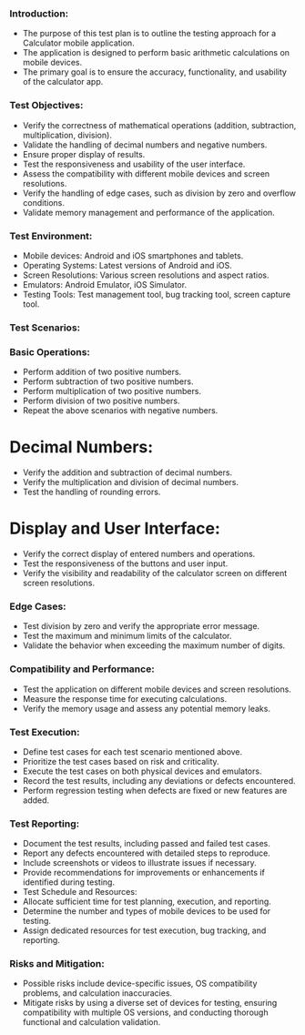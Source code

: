 ### Introduction:

* The purpose of this test plan is to outline the testing approach for a Calculator mobile application.
* The application is designed to perform basic arithmetic calculations on mobile devices.
* The primary goal is to ensure the accuracy, functionality, and usability of the calculator app.
### Test Objectives:
* Verify the correctness of mathematical operations (addition, subtraction, multiplication, division).
* Validate the handling of decimal numbers and negative numbers.
* Ensure proper display of results.
* Test the responsiveness and usability of the user interface.
* Assess the compatibility with different mobile devices and screen resolutions.
* Verify the handling of edge cases, such as division by zero and overflow conditions.
* Validate memory management and performance of the application.
### Test Environment:
* Mobile devices: Android and iOS smartphones and tablets.
* Operating Systems: Latest versions of Android and iOS.
* Screen Resolutions: Various screen resolutions and aspect ratios.
* Emulators: Android Emulator, iOS Simulator.
* Testing Tools: Test management tool, bug tracking tool, screen capture tool.
### Test Scenarios:
### Basic Operations:
* Perform addition of two positive numbers.
* Perform subtraction of two positive numbers.
* Perform multiplication of two positive numbers.
* Perform division of two positive numbers.
* Repeat the above scenarios with negative numbers.
# Decimal Numbers:
* Verify the addition and subtraction of decimal numbers.
* Verify the multiplication and division of decimal numbers.
* Test the handling of rounding errors.
# Display and User Interface:
* Verify the correct display of entered numbers and operations.
* Test the responsiveness of the buttons and user input.
* Verify the visibility and readability of the calculator screen on different screen resolutions.
### Edge Cases:
* Test division by zero and verify the appropriate error message.
* Test the maximum and minimum limits of the calculator.
* Validate the behavior when exceeding the maximum number of digits.
### Compatibility and Performance:
* Test the application on different mobile devices and screen resolutions.
* Measure the response time for executing calculations.
* Verify the memory usage and assess any potential memory leaks.
### Test Execution:
* Define test cases for each test scenario mentioned above.
* Prioritize the test cases based on risk and criticality.
* Execute the test cases on both physical devices and emulators.
* Record the test results, including any deviations or defects encountered.
* Perform regression testing when defects are fixed or new features are added.
### Test Reporting:
* Document the test results, including passed and failed test cases.
* Report any defects encountered with detailed steps to reproduce.
* Include screenshots or videos to illustrate issues if necessary.
* Provide recommendations for improvements or enhancements if identified during testing.
* Test Schedule and Resources:
* Allocate sufficient time for test planning, execution, and reporting.
* Determine the number and types of mobile devices to be used for testing.
* Assign dedicated resources for test execution, bug tracking, and reporting.
### Risks and Mitigation:
* Possible risks include device-specific issues, OS compatibility problems, and calculation inaccuracies.
* Mitigate risks by using a diverse set of devices for testing, ensuring compatibility with multiple OS versions, and conducting thorough functional and calculation validation.
